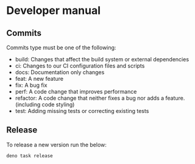 # Developer manual

## Commits

Commits type must be one of the following:

- build: Changes that affect the build system or external dependencies
- ci: Changes to our CI configuration files and scripts
- docs: Documentation only changes
- feat: A new feature
- fix: A bug fix
- perf: A code change that improves performance
- refactor: A code change that neither fixes a bug nor adds a feature.
  (including code styling)
- test: Adding missing tests or correcting existing tests

## Release

To release a new version run the below:

`deno task release`
